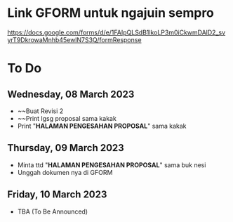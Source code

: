 # Link GFORM untuk ngajuin sempro
https://docs.google.com/forms/d/e/1FAIpQLSdB1lkoLP3m0iCkwmDAlD2_svyrT9DkrowaMnhb45ewlN7S3Q/formResponse

# To Do
## Wednesday, 08 March 2023
- ~~Buat Revisi 2
- ~~Print lgsg proposal sama kakak
- Print "**HALAMAN PENGESAHAN PROPOSAL**" sama kakak

## Thursday, 09 March 2023
- Minta ttd "**HALAMAN PENGESAHAN PROPOSAL**" sama buk nesi
- Unggah dokumen nya di GFORM

## Friday, 10 March 2023
- TBA (To Be Announced)

